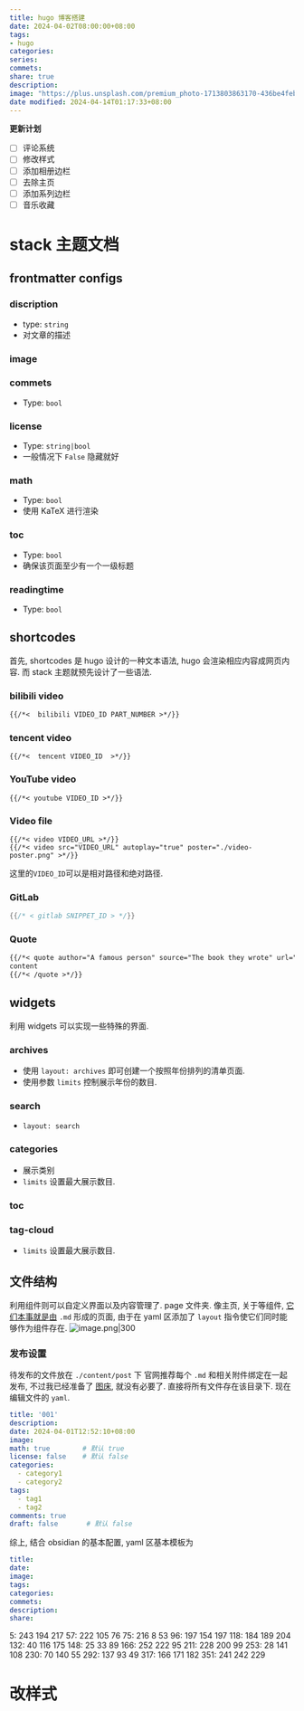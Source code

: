 ```yaml
---
title: hugo 博客搭建
date: 2024-04-02T08:00:00+08:00
tags:
- hugo
categories:
series:
commets:
share: true
description:
image: "https://plus.unsplash.com/premium_photo-1713803863170-436be4feb510?w=700&auto=format&fit=crop&q=60&ixlib=rb-4.0.3&ixid=M3wxMjA3fDB8MHxlZGl0b3JpYWwtZmVlZHwxfHx8ZW58MHx8fHx8"
date modified: 2024-04-14T01:17:33+08:00
---
```


**更新计划**

- [ ] 评论系统
- [ ] 修改样式
- [ ] 添加相册边栏
- [ ] 去除主页
- [ ] 添加系列边栏
- [ ] 音乐收藏

# stack 主题文档

## frontmatter configs

### discription

- type: `string`
- 对文章的描述

### image

### commets

- Type: `bool`

### license

- Type: `string|bool`
- 一般情况下 `False` 隐藏就好

### math

- Type: `bool`
- 使用 KaTeX 进行渲染

### toc

- Type: `bool`
- 确保该页面至少有一个一级标题

### readingtime

- Type: `bool`

## shortcodes

首先, shortcodes 是 hugo 设计的一种文本语法, hugo 会渲染相应内容成网页内容.
而 stack 主题就预先设计了一些语法.

### bilibili video

```md
{{/*<  bilibili VIDEO_ID PART_NUMBER >*/}}
```

### tencent video

```
{{/*<  tencent VIDEO_ID  >*/}}
```

### YouTube video

```
{{/*< youtube VIDEO_ID >*/}}
```

### Video file

```
{{/*< video VIDEO_URL >*/}}
{{/*< video src="VIDEO_URL" autoplay="true" poster="./video-poster.png" >*/}}
```

这里的`VIDEO_ID`可以是相对路径和绝对路径.

### GitLab

```c
{{/* < gitlab SNIPPET_ID > */}}
```

### Quote

```markdown
{{/*< quote author="A famous person" source="The book they wrote" url="https://en.wikipedia.org/wiki/Book" >*/}}
content
{{/*< /quote >*/}}
```

## widgets

利用 widgets 可以实现一些特殊的界面.

### archives

- 使用 `layout: archives` 即可创建一个按照年份排列的清单页面.
- 使用参数 `limits` 控制展示年份的数目.

### search

- `layout: search`

### categories

- 展示类别
- `limits` 设置最大展示数目.

### toc

### tag-cloud

- `limits` 设置最大展示数目.

## 文件结构

利用组件则可以自定义界面以及内容管理了.
page 文件夹. 像主页, 关于等组件, [它们本事就是由](%E5%AE%83%E4%BB%AC%E6%9C%AC%E4%BA%8B%E5%B0%B1%E6%98%AF%E7%94%B1.md) `.md` 形成的页面, 由于在 yaml 区添加了 `layout` 指令使它们同时能够作为组件存在.
![image.png|300](https://obsidian-1317142608.cos.ap-nanjing.myqcloud.com/obsidian/20240402205534.png?imageSlim)

### 发布设置

待发布的文件放在 `./content/post` 下
官网推荐每个 `.md` 和相关附件绑定在一起发布, 不过我已经准备了 [图床](obsidian%20%E5%9B%BE%E5%BA%8A.md), 就没有必要了.
直接将所有文件存在该目录下.
现在编辑文件的 `yaml`.

```yaml
title: '001'
description:
date: 2024-04-01T12:52:10+08:00
image:
math: true        # 默认 true
license: false    # 默认 false
categories:
  - category1
  - category2
tags:
  - tag1
  - tag2
comments: true
draft: false       # 默认 false
```

综上, 结合 obsidian 的基本配置, yaml 区基本模板为

```yaml
title:
date:
image:
tags:
categories:
commets:
description:
share:
```

5: 243 194 217
57: 222 105 76
75: 216 8 53
96: 197 154 197
118: 184 189 204
132: 40 116 175
148: 25 33 89
166: 252 222 95
211: 228 200 99
253: 28 141 108
230: 70 140 55
292: 137 93 49
317: 166 171 182
351: 241 242 229

# 改样式
